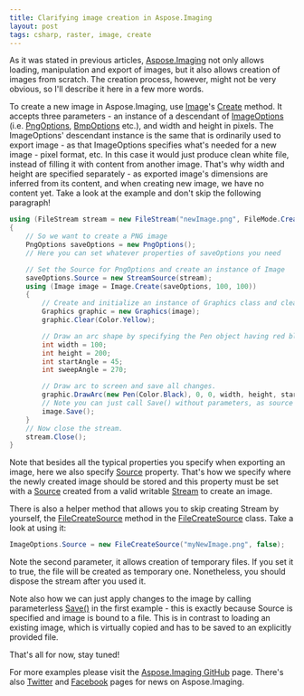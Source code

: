 ```yaml
---
title: Clarifying image creation in Aspose.Imaging
layout: post
tags: csharp, raster, image, create
---
```


As it was stated in previous articles, <a href="https://products.aspose.com/imaging/">Aspose.Imaging</a> not only allows loading, manipulation and export of images, but it also allows creation of images from scratch. The creation process, however, might not be very obvious, so I'll describe it here in a few more words.

To create a new image in Aspose.Imaging, use <a href="https://apireference.aspose.com/net/imaging/aspose.imaging/image">Image</a>'s <a href="https://apireference.aspose.com/net/imaging/aspose.imaging/image/methods/create">Create</a> method. It accepts three parameters - an instance of a descendant of <a href="https://apireference.aspose.com/net/imaging/aspose.imaging/imageoptionsbase">ImageOptions</a> (i.e. <a href="https://apireference.aspose.com/net/imaging/aspose.imaging.imageoptions/pngoptions">PngOptions</a>, <a href="https://apireference.aspose.com/net/imaging/aspose.imaging.imageoptions/bmpoptions">BmpOptions</a> etc.), and width and height in pixels. The ImageOptions' descendant instance is the same that is ordinarily used to export image - as that ImageOptions specifies what's needed for a new image - pixel format, etc. In this case it would just produce clean white file, instead of filling it with content from another image. That's why width and height are specified separately - as exported image's dimensions are inferred from its content, and when creating new image, we have no content yet. Take a look at the example and don't skip the following paragraph!
```csharp
using (FileStream stream = new FileStream("newImage.png", FileMode.Create))
{
	// So we want to create a PNG image
	PngOptions saveOptions = new PngOptions();
	// Here you can set whatever properties of saveOptions you need

	// Set the Source for PngOptions and create an instance of Image
	saveOptions.Source = new StreamSource(stream);               
	using (Image image = Image.Create(saveOptions, 100, 100))
	{
		// Create and initialize an instance of Graphics class and clear Graphics surface
		Graphics graphic = new Graphics(image);
		graphic.Clear(Color.Yellow);

		// Draw an arc shape by specifying the Pen object having red black color and coordinates, height, width, 	start & end angles                 
		int width = 100;
		int height = 200;
		int startAngle = 45;
		int sweepAngle = 270;

		// Draw arc to screen and save all changes.
		graphic.DrawArc(new Pen(Color.Black), 0, 0, width, height, startAngle, sweepAngle);
		// Note you can just call Save() without parameters, as source is bound to image
		image.Save();
	}
	// Now close the stream.
	stream.Close();
}
```

Note that besides all the typical properties you specify when exporting an image, here we also specify <a href="https://apireference.aspose.com/net/imaging/aspose.imaging/imageoptionsbase/properties/source">Source</a> property. That's how we specify where the newly created image should be stored and this property must be set with a <a href="https://apireference.aspose.com/net/imaging/aspose.imaging/source">Source</a> created from a valid writable <a href="http://msdn2.microsoft.com/en-us/library/8f86tw9e">Stream</a> to create an image.

There is also a helper method that allows you to skip creating Stream by yourself, the <a href="https://apireference.aspose.com/net/imaging/aspose.imaging.sources/filecreatesource/constructors/1">FileCreateSource</a> method in the <a href="https://apireference.aspose.com/net/imaging/aspose.imaging.sources/filecreatesource">FileCreateSource</a> class. Take a look at using it:
```csharp
ImageOptions.Source = new FileCreateSource("myNewImage.png", false);
``` 
Note the second parameter, it allows creation of temporary files. If you set it to true, the file will be created as temporary one. Nonetheless, you should dispose the stream after you used it.

Note also how we can just apply changes to the image by calling parameterless <a href="https://apireference.aspose.com/net/imaging/aspose.imaging/image/methods/save">Save()</a> in the first example - this is exactly because Source is specified and image is bound to a file. This is in contrast to loading an existing image, which is virtually copied and has to be saved to an explicitly provided file.

That's all for now, stay tuned!

For more examples please visit the <a href="https://github.com/aspose-imaging">Aspose.Imaging GitHub</a> page. There's also <a href="https://twitter.com/Asposeimaging">Twitter</a> and <a href="https://www.facebook.com/AsposeImaging-1702883649750052/">Facebook</a> pages for news on Aspose.Imaging.

